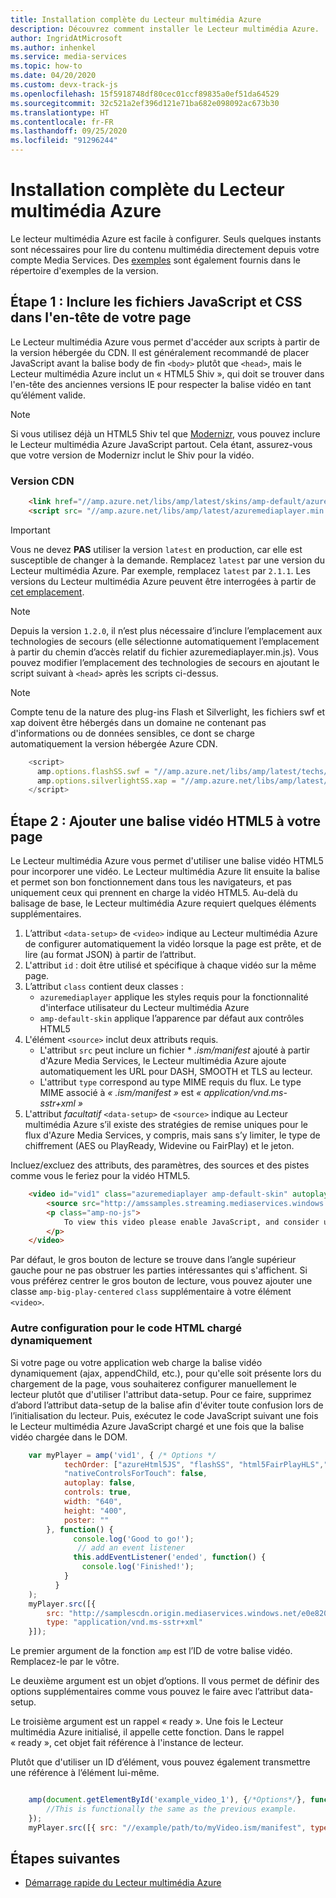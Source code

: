 ```yaml
---
title: Installation complète du Lecteur multimédia Azure
description: Découvrez comment installer le Lecteur multimédia Azure.
author: IngridAtMicrosoft
ms.author: inhenkel
ms.service: media-services
ms.topic: how-to
ms.date: 04/20/2020
ms.custom: devx-track-js
ms.openlocfilehash: 15f5918748df80cec01ccf89835a0ef51da64529
ms.sourcegitcommit: 32c521a2ef396d121e71ba682e098092ac673b30
ms.translationtype: HT
ms.contentlocale: fr-FR
ms.lasthandoff: 09/25/2020
ms.locfileid: "91296244"
---
```

# <a name="azure-media-player-full-setup"></a>Installation complète du Lecteur multimédia Azure #

Le lecteur multimédia Azure est facile à configurer. Seuls quelques instants sont nécessaires pour lire du contenu multimédia directement depuis votre compte Media Services. Des [exemples](https://github.com/Azure-Samples/azure-media-player-samples) sont également fournis dans le répertoire d'exemples de la version.


## <a name="step-1-include-the-javascript-and-css-files-in-the-head-of-your-page"></a>Étape 1 : Inclure les fichiers JavaScript et CSS dans l'en-tête de votre page ##

Le Lecteur multimédia Azure vous permet d'accéder aux scripts à partir de la version hébergée du CDN. Il est généralement recommandé de placer JavaScript avant la balise body de fin `<body>` plutôt que `<head>`, mais le Lecteur multimédia Azure inclut un « HTML5 Shiv », qui doit se trouver dans l'en-tête des anciennes versions IE pour respecter la balise vidéo en tant qu’élément valide.

> [!NOTE]
> Si vous utilisez déjà un HTML5 Shiv tel que [Modernizr](https://modernizr.com/), vous pouvez inclure le Lecteur multimédia Azure JavaScript partout. Cela étant, assurez-vous que votre version de Modernizr inclut le Shiv pour la vidéo.

### <a name="cdn-version"></a>Version CDN ###

```html
    <link href="//amp.azure.net/libs/amp/latest/skins/amp-default/azuremediaplayer.min.css" rel="stylesheet">
    <script src= "//amp.azure.net/libs/amp/latest/azuremediaplayer.min.js"></script>
```

> [!IMPORTANT]
> Vous ne devez **PAS** utiliser la version `latest` en production, car elle est susceptible de changer à la demande. Remplacez `latest` par une version du Lecteur multimédia Azure. Par exemple, remplacez `latest` par `2.1.1`. Les versions du Lecteur multimédia Azure peuvent être interrogées à partir de [cet emplacement](azure-media-player-changelog.md).

> [!NOTE]
> Depuis la version `1.2.0`, il n’est plus nécessaire d’inclure l’emplacement aux technologies de secours (elle sélectionne automatiquement l’emplacement à partir du chemin d’accès relatif du fichier azuremediaplayer.min.js). Vous pouvez modifier l’emplacement des technologies de secours en ajoutant le script suivant à `<head>` après les scripts ci-dessus.

> [!NOTE]
> Compte tenu de la nature des plug-ins Flash et Silverlight, les fichiers swf et xap doivent être hébergés dans un domaine ne contenant pas d'informations ou de données sensibles, ce dont se charge automatiquement la version hébergée Azure CDN.

```javascript
    <script>
      amp.options.flashSS.swf = "//amp.azure.net/libs/amp/latest/techs/StrobeMediaPlayback.2.0.swf"
      amp.options.silverlightSS.xap = "//amp.azure.net/libs/amp/latest/techs/SmoothStreamingPlayer.xap"
    </script>
```

## <a name="step-2-add-an-html5-video-tag-to-your-page"></a>Étape 2 : Ajouter une balise vidéo HTML5 à votre page ##

Le Lecteur multimédia Azure vous permet d'utiliser une balise vidéo HTML5 pour incorporer une vidéo. Le Lecteur multimédia Azure lit ensuite la balise et permet son bon fonctionnement dans tous les navigateurs, et pas uniquement ceux qui prennent en charge la vidéo HTML5. Au-delà du balisage de base, le Lecteur multimédia Azure requiert quelques éléments supplémentaires.

1. L’attribut `<data-setup>` de `<video>` indique au Lecteur multimédia Azure de configurer automatiquement la vidéo lorsque la page est prête, et de lire (au format JSON) à partir de l’attribut.
1. L'attribut `id` : doit être utilisé et spécifique à chaque vidéo sur la même page.
1. L’attribut `class` contient deux classes :
    - `azuremediaplayer` applique les styles requis pour la fonctionnalité d'interface utilisateur du Lecteur multimédia Azure
    - `amp-default-skin` applique l’apparence par défaut aux contrôles HTML5
1. L'élément `<source>` inclut deux attributs requis.
    - L'attribut `src` peut inclure un fichier * *.ism/manifest* ajouté à partir d'Azure Media Services, le Lecteur multimédia Azure ajoute automatiquement les URL pour DASH, SMOOTH et TLS au lecteur.
    - L'attribut `type` correspond au type MIME requis du flux. Le type MIME associé à *« .ism/manifest »* est *« application/vnd.ms-sstr+xml »*
1. L'attribut *facultatif* `<data-setup>` de `<source>` indique au Lecteur multimédia Azure s’il existe des stratégies de remise uniques pour le flux d'Azure Media Services, y compris, mais sans s’y limiter, le type de chiffrement (AES ou PlayReady, Widevine ou FairPlay) et le jeton.

Incluez/excluez des attributs, des paramètres, des sources et des pistes comme vous le feriez pour la vidéo HTML5.

```html
    <video id="vid1" class="azuremediaplayer amp-default-skin" autoplay controls width="640" height="400" poster="poster.jpg" data-setup='{"techOrder": ["azureHtml5JS", "flashSS", "html5FairPlayHLS","silverlightSS", "html5"], "nativeControlsForTouch": false}'>
        <source src="http://amssamples.streaming.mediaservices.windows.net/91492735-c523-432b-ba01-faba6c2206a2/AzureMediaServicesPromo.ism/manifest" type="application/vnd.ms-sstr+xml" />
        <p class="amp-no-js">
            To view this video please enable JavaScript, and consider upgrading to a web browser that supports HTML5 video
        </p>
    </video>
```

Par défaut, le gros bouton de lecture se trouve dans l’angle supérieur gauche pour ne pas obstruer les parties intéressantes qui s'affichent. Si vous préférez centrer le gros bouton de lecture, vous pouvez ajouter une classe `amp-big-play-centered` `class` supplémentaire à votre élément `<video>`.

### <a name="alternative-setup-for-dynamically-loaded-html"></a>Autre configuration pour le code HTML chargé dynamiquement ###

Si votre page ou votre application web charge la balise vidéo dynamiquement (ajax, appendChild, etc.), pour qu'elle soit présente lors du chargement de la page, vous souhaiterez configurer manuellement le lecteur plutôt que d'utiliser l'attribut data-setup. Pour ce faire, supprimez d’abord l’attribut data-setup de la balise afin d'éviter toute confusion lors de l’initialisation du lecteur. Puis, exécutez le code JavaScript suivant une fois le Lecteur multimédia Azure JavaScript chargé et une fois que la balise vidéo chargée dans le DOM.

```javascript
    var myPlayer = amp('vid1', { /* Options */
            techOrder: ["azureHtml5JS", "flashSS", "html5FairPlayHLS","silverlightSS", "html5"],
            "nativeControlsForTouch": false,
            autoplay: false,
            controls: true,
            width: "640",
            height: "400",
            poster: ""
        }, function() {
              console.log('Good to go!');
               // add an event listener
              this.addEventListener('ended', function() {
                console.log('Finished!');
            }
          }
    );
    myPlayer.src([{
        src: "http://samplescdn.origin.mediaservices.windows.net/e0e820ec-f6a2-4ea2-afe3-1eed4e06ab2c/AzureMediaServices_Overview.ism/manifest",
        type: "application/vnd.ms-sstr+xml"
    }]);
```

Le premier argument de la fonction `amp` est l’ID de votre balise vidéo. Remplacez-le par le vôtre.

Le deuxième argument est un objet d’options. Il vous permet de définir des options supplémentaires comme vous pouvez le faire avec l’attribut data-setup.

Le troisième argument est un rappel « ready ». Une fois le Lecteur multimédia Azure initialisé, il appelle cette fonction. Dans le rappel « ready », cet objet fait référence à l'instance de lecteur.

Plutôt que d'utiliser un ID d’élément, vous pouvez également transmettre une référence à l’élément lui-même.

```javascript

    amp(document.getElementById('example_video_1'), {/*Options*/}, function() {
        //This is functionally the same as the previous example.
    });
    myPlayer.src([{ src: "//example/path/to/myVideo.ism/manifest", type: "application/vnd.ms-sstr+xml"]);
```

## <a name="next-steps"></a>Étapes suivantes ##

- [Démarrage rapide du Lecteur multimédia Azure](azure-media-player-quickstart.md)